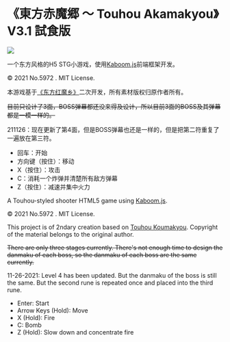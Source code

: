 # 《東方赤魔郷 ～ Touhou Akamakyou》 V3.1 試食版

![](https://i2.hdslb.com/bfs/archive/212a9d753142e20d8bd6bc4b2ad5fa5852ea9095.jpg)

一个东方风格的H5 STG小游戏，使用[Kaboom.js](https://kaboomjs.com/)前端框架开发。

© 2021 No.5972 . MIT License.

本游戏基于[《东方红魔乡》](https://thwiki.cc/%E4%B8%9C%E6%96%B9%E7%BA%A2%E9%AD%94%E4%B9%A1)二次开发，所有素材版权归原作者所有。

~~目前只设计了3面，BOSS弹幕都还没来得及设计，所以目前3面的BOSS及其弹幕都是一模一样的。~~

211126：现在更新了第4面，但是BOSS弹幕也还是一样的，但是把第二符重复了一遍放在第三符。

* 回车：开始
* 方向键（按住）：移动
* X（按住）：攻击
* C：消耗一个炸弹并清楚所有敌方弹幕
* Z（按住）：减速并集中火力


A Touhou-styled shooter HTML5 game using [Kaboom.js](https://kaboomjs.com/). 

© 2021 No.5972 . MIT License.

This project is of 2ndary creation based on [Touhou Koumakyou](https://en.touhouwiki.net/wiki/Embodiment_of_Scarlet_Devil). Copyright of the material belongs to the original author.

~~There are only three stages currently. There's not enough time to design the danmaku of each boss, so the danmaku of each boss are the same currently.~~

11-26-2021: Level 4 has been updated. But the danmaku of the boss is still the same. But the second rune is repeated once and placed into the third rune.

* Enter: Start
* Arrow Keys (Hold): Move
* X (Hold): Fire
* C: Bomb
* Z (Hold): Slow down and concentrate fire
